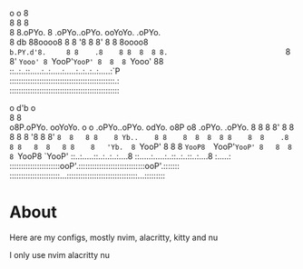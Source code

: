                                                                     
o      o       8                                                    
8      8       8                                                    
8      8.oPYo. 8 .oPYo..oPYo. ooYoYo. .oPYo.                        
8  db  88oooo8 8 8    '8    8 8' 8  8 8oooo8                        
`b.PY.d'8.     8 8    .8    8 8  8  8 8.                            
 `8  8' `Yooo' 8 `YooP'`YooP' 8  8  8 `Yooo' 88                     
::..:..::.....:..:.....:.....:..:..:..:.....:`P                     
::::::::::::::::::::::::::::::::::::::::::::::.:                    
::::::::::::::::::::::::::::::::::::::::::::::::                    
                                                                    
  o                                             d'b o               
  8                                             8                   
 o8P.oPYo.  ooYoYo. o    o  .oPYo..oPYo. odYo. o8P o8 .oPYo. .oPYo. 
  8 8    8  8' 8  8 8    8  8    '8    8 8' `8  8   8 8    8 Yb..   
  8 8    8  8  8  8 8    8  8    .8    8 8   8  8   8 8    8   'Yb. 
  8 `YooP'  8  8  8 `YooP8  `YooP'`YooP' 8   8  8   8 `YooP8 `YooP' 
::..:.....::..:..:..:....8 ::.....:.....:..::..:..::..:....8 :.....:
::::::::::::::::::::::ooP'.:::::::::::::::::::::::::::::ooP'.:::::::
::::::::::::::::::::::...:::::::::::::::::::::::::::::::...:::::::::

# About
Here are my configs, mostly nvim, alacritty, kitty and nu

I only use nvim alacritty nu
